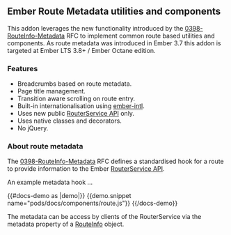 ## Ember Route Metadata utilities and components

This addon leverages the new functionality introduced by the [0398-RouteInfo-Metadata](https://github.com/emberjs/rfcs/blob/master/text/0398-RouteInfo-Metadata.md) 
RFC to implement common route based utilities and components. As route metadata was introduced in Ember 3.7 this
addon is targeted at Ember LTS 3.8+ / Ember Octane edition. 

### Features

* Breadcrumbs based on route metadata.
* Page title management.
* Transition aware scrolling on route entry. 
* Built-in internationalisation using [ember-intl](https://github.com/ember-intl/ember-intl).
* Uses new public [RouterService API](https://api.emberjs.com/ember/release/classes/RouterService) only.
* Uses native classes and decorators.
* No jQuery.

### About route metadata

The [0398-RouteInfo-Metadata](https://github.com/emberjs/rfcs/blob/master/text/0398-RouteInfo-Metadata.md) RFC defines a 
standardised hook for a route to provide information to the Ember [RouterService API](https://api.emberjs.com/ember/release/classes/RouterService). 

An example metadata hook ...

{{#docs-demo as |demo|}}
  {{demo.snippet name="pods/docs/components/route.js"}}
{{/docs-demo}}

The metadata can be access by clients of the RouterService via the metadata property of a 
[RouteInfo](https://api.emberjs.com/ember/release/classes/RouteInfoWithAttributes) object.
